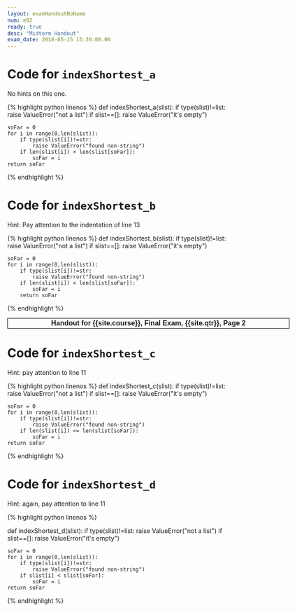 ```yaml
---
layout: examHandoutNoName
num: e02
ready: true
desc: "Midterm Handout"
exam_date: 2018-05-15 15:30:00.00
---
```


<style>
body {
 font-size: 14px;
}

</style>


# Code for `indexShortest_a`

No hints on this one.

{% highlight python linenos %}
def indexShortest_a(slist):
    if type(slist)!=list:
        raise ValueError("not a list")
    if slist==[]:
        raise ValueError("it's empty")

    soFar = 0
    for i in range(0,len(slist)): 
        if type(slist[i])!=str:     
            raise ValueError("found non-string")
        if len(slist[i]) < len(slist[soFar]):
            soFar = i
    return soFar
{% endhighlight %}


# Code for `indexShortest_b`

Hint: Pay attention to the indentation of line 13

{% highlight python linenos %}
def indexShortest_b(slist):
    if type(slist)!=list:
        raise ValueError("not a list")
    if slist==[]:
        raise ValueError("it's empty")

    soFar = 0
    for i in range(0,len(slist)): 
        if type(slist[i])!=str:   
            raise ValueError("found non-string")
        if len(slist[i]) < len(slist[soFar]):
            soFar = i
        return soFar
{% endhighlight %}


<div style="page-break-before:always;">
</div>

<div style="font-size: 16px; font-weight:bold; font-family: Arial Narrow, Arial, sans-serif; border: 1px solid black; padding: 2px; margin: 4px; text-align: center; margin-left: auto; margin-right: auto; width: 40em;">
Handout for {{site.course}}, Final Exam, {{site.qtr}}, Page 2
</div>

# Code for `indexShortest_c`

Hint: pay attention to line 11

{% highlight python linenos %}
def indexShortest_c(slist):
    if type(slist)!=list:
        raise ValueError("not a list")
    if slist==[]:
        raise ValueError("it's empty")

    soFar = 0
    for i in range(0,len(slist)): 
        if type(slist[i])!=str:     
            raise ValueError("found non-string")
        if len(slist[i]) <= len(slist[soFar]):
            soFar = i
    return soFar
{% endhighlight %}


# Code for `indexShortest_d`

Hint: again, pay attention to line 11

{% highlight python linenos %}

def indexShortest_d(slist):
    if type(slist)!=list:
        raise ValueError("not a list")
    if slist==[]:
        raise ValueError("it's empty")

    soFar = 0
    for i in range(0,len(slist)):
        if type(slist[i])!=str:  
            raise ValueError("found non-string")
        if slist[i] < slist[soFar]:
            soFar = i
    return soFar
{% endhighlight %}
 

</div>
